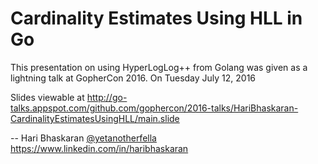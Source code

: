 # Cardinality Estimates Using HLL in Go

This presentation on using HyperLogLog++ from Golang was given as a lightning talk at GopherCon 2016.
On Tuesday July 12, 2016

Slides viewable at http://go-talks.appspot.com/github.com/gophercon/2016-talks/HariBhaskaran-CardinalityEstimatesUsingHLL/main.slide

--
Hari Bhaskaran
[@yetanotherfella](https://twitter.com/yetanotherfella)
https://www.linkedin.com/in/haribhaskaran
